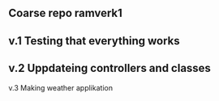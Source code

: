 Coarse repo ramverk1
-------------------
v.1 Testing that everything works
-------------------
v.2 Uppdateing controllers and classes
-------------------
v.3 Making weather applikation
